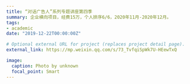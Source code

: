 ```yaml
---
title: “对话广告人”系列专题讲座第四季
summary: 企业横向项目，经费15万，个人排序6/6，2020年11月-2020年12月。
tags:
- academic
date: "2019-12-22T00:00:00Z"

# Optional external URL for project (replaces project detail page).
external_link: https://mp.weixin.qq.com/s/73_TvfqiSpWk7U-HEewTxQ

image:
  caption: Photo by unknown
  focal_point: Smart
---
```

